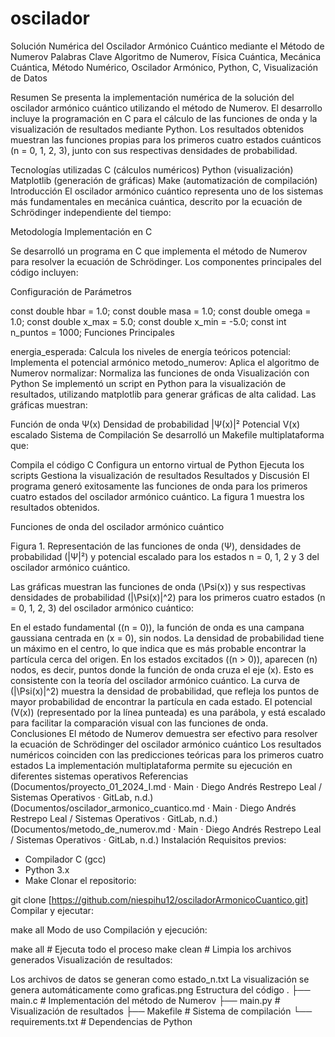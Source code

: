 # oscilador

Solución Numérica del Oscilador Armónico Cuántico mediante el Método de Numerov
Palabras Clave
Algoritmo de Numerov, Física Cuántica, Mecánica Cuántica, Método Numérico, Oscilador Armónico, Python, C, Visualización de Datos

Resumen
Se presenta la implementación numérica de la solución del oscilador armónico cuántico utilizando el método de Numerov. El desarrollo incluye la programación en C para el cálculo de las funciones de onda y la visualización de resultados mediante Python. Los resultados obtenidos muestran las funciones propias para los primeros cuatro estados cuánticos (n = 0, 1, 2, 3), junto con sus respectivas densidades de probabilidad.

Tecnologías utilizadas
C (cálculos numéricos)
Python (visualización)
Matplotlib (generación de gráficas)
Make (automatización de compilación)
Introducción
El oscilador armónico cuántico representa uno de los sistemas más fundamentales en mecánica cuántica, descrito por la ecuación de Schrödinger independiente del tiempo:

Metodología
Implementación en C

Se desarrolló un programa en C que implementa el método de Numerov para resolver la ecuación de Schrödinger. Los componentes principales del código incluyen:

Configuración de Parámetros

const double hbar = 1.0;
const double masa = 1.0;
const double omega = 1.0;
const double x_max = 5.0;
const double x_min = -5.0;
const int n_puntos = 1000;
Funciones Principales

energia_esperada: Calcula los niveles de energía teóricos
potencial: Implementa el potencial armónico
metodo_numerov: Aplica el algoritmo de Numerov
normalizar: Normaliza las funciones de onda
Visualización con Python
Se implementó un script en Python para la visualización de resultados, utilizando matplotlib para generar gráficas de alta calidad. Las gráficas muestran:

Función de onda Ψ(x)
Densidad de probabilidad |Ψ(x)|²
Potencial V(x) escalado
Sistema de Compilación
Se desarrolló un Makefile multiplataforma que:

Compila el código C
Configura un entorno virtual de Python
Ejecuta los scripts
Gestiona la visualización de resultados
Resultados y Discusión
El programa generó exitosamente las funciones de onda para los primeros cuatro estados del oscilador armónico cuántico. La figura 1 muestra los resultados obtenidos.

Funciones de onda del oscilador armónico cuántico

Figura 1. Representación de las funciones de onda (Ψ), densidades de probabilidad (|Ψ|²) y potencial escalado para los estados n = 0, 1, 2 y 3 del oscilador armónico cuántico.

Las gráficas muestran las funciones de onda (\Psi(x)) y sus respectivas densidades de probabilidad (|\Psi(x)|^2) para los primeros cuatro estados (n = 0, 1, 2, 3) del oscilador armónico cuántico:

En el estado fundamental ((n = 0)), la función de onda es una campana gaussiana centrada en (x = 0), sin nodos. La densidad de probabilidad tiene un máximo en el centro, lo que indica que es más probable encontrar la partícula cerca del origen.
En los estados excitados ((n > 0)), aparecen (n) nodos, es decir, puntos donde la función de onda cruza el eje (x). Esto es consistente con la teoría del oscilador armónico cuántico.
La curva de (|\Psi(x)|^2) muestra la densidad de probabilidad, que refleja los puntos de mayor probabilidad de encontrar la partícula en cada estado.
El potencial (V(x)) (representado por la línea punteada) es una parábola, y está escalado para facilitar la comparación visual con las funciones de onda.
Conclusiones
El método de Numerov demuestra ser efectivo para resolver la ecuación de Schrödinger del oscilador armónico cuántico
Los resultados numéricos coinciden con las predicciones teóricas para los primeros cuatro estados
La implementación multiplataforma permite su ejecución en diferentes sistemas operativos
Referencias
(Documentos/proyecto_01_2024_I.md · Main · Diego Andrés Restrepo Leal / Sistemas Operativos · GitLab, n.d.)
(Documentos/oscilador_armonico_cuantico.md · Main · Diego Andrés Restrepo Leal / Sistemas Operativos · GitLab, n.d.)
(Documentos/metodo_de_numerov.md · Main · Diego Andrés Restrepo Leal / Sistemas Operativos · GitLab, n.d.)
Instalación
Requisitos previos:

- Compilador C (gcc)
- Python 3.x
- Make
Clonar el repositorio:

git clone [https://github.com/niespihu12/osciladorArmonicoCuantico.git]
Compilar y ejecutar:

make all
Modo de uso
Compilación y ejecución:

make all        # Ejecuta todo el proceso
make clean      # Limpia los archivos generados
Visualización de resultados:

Los archivos de datos se generan como estado_n.txt
La visualización se genera automáticamente como graficas.png
Estructura del código
.
├── main.c              # Implementación del método de Numerov
├── main.py             # Visualización de resultados
├── Makefile           # Sistema de compilación
└── requirements.txt    # Dependencias de Python
